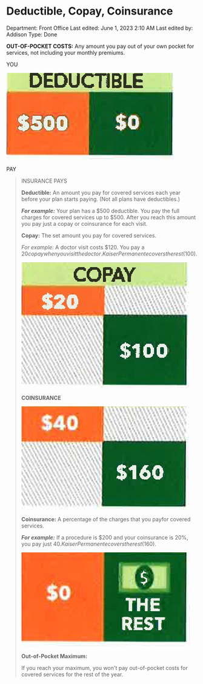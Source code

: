 # Deductible, Copay, Coinsurance

Department: Front Office
Last edited: June 1, 2023 2:10 AM
Last edited by: Addison
Type: Done

**OUT-OF-POCKET COSTS:** Any amount you pay out of your own pocket for services, not including your monthly premiums.

YOU

![Deductible,%20Copay,%20Coinsurance%209a7398ff01df4e6f86f9f359b9557426/image2.png](Deductible,%20Copay,%20Coinsurance%209a7398ff01df4e6f86f9f359b9557426/image2.png)

PAY

> INSURANCE PAYS
> 
> 
> **Deductible:** An amount you pay for covered services each year before your plan starts paying. (Not all plans have deductibles.)
> 
> ***For example:*** Your plan has a $500 deductible. You pay the full charges for covered services up to $500. After you reach this amount you pay just a copay or coinsurance for each visit.
> 
> **Copay:** The set amount you pay for covered services.
> 
> *For example:* A doctor visit costs $120. You pay a $20 copay when you visit the doctor. Kaiser Permanente covers the rest ($100).
> 
> ![Deductible,%20Copay,%20Coinsurance%209a7398ff01df4e6f86f9f359b9557426/image3.jpeg](Deductible,%20Copay,%20Coinsurance%209a7398ff01df4e6f86f9f359b9557426/image3.jpeg)
> 
> **COINSURANCE**
> 
> ![Deductible,%20Copay,%20Coinsurance%209a7398ff01df4e6f86f9f359b9557426/image4.jpeg](Deductible,%20Copay,%20Coinsurance%209a7398ff01df4e6f86f9f359b9557426/image4.jpeg)
> 
> **Coinsurance:** A percentage of the charges that you payfor covered services.
> 
> ***For example:*** If a procedure is $200 and your coinsurance is 20%, you pay just $40. Kaiser Permanente covers the rest ($160).
> 
> ![Deductible,%20Copay,%20Coinsurance%209a7398ff01df4e6f86f9f359b9557426/image5.jpeg](Deductible,%20Copay,%20Coinsurance%209a7398ff01df4e6f86f9f359b9557426/image5.jpeg)
> 
> **Out-of-Pocket Maximum:**
> 
> If you reach your maximum, you won't pay out-of-pocket costs for covered services for the rest of the year.
>